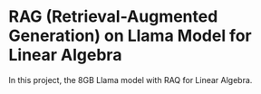 # RAG (Retrieval-Augmented Generation) on Llama Model for Linear Algebra

In this project, the 8GB Llama model with RAQ for Linear Algebra.
